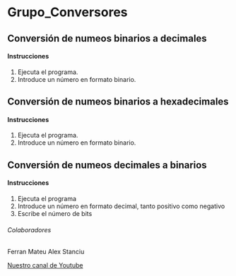 # Grupo_Conversores
 
## Conversión de numeos __binarios__ a __decimales__

#### Instrucciones
1. Ejecuta el programa.
2. Introduce un número en formato binario.

## Conversión de numeos __binarios__ a __hexadecimales__

#### Instrucciones
1. Ejecuta el programa.
2. Introduce un número en formato binario.

## Conversión de numeos __decimales__ a __binarios__

#### Instrucciones
1. Ejecuta el programa
2. Introduce un número en formato decimal, tanto positivo como negativo
3. Escribe el número de bits

###### Colaboradores
Ferran Mateu
Alex Stanciu

[Nuestro canal de Youtube](https://www.youtube.com/watch?v=dQw4w9WgXcQ)

